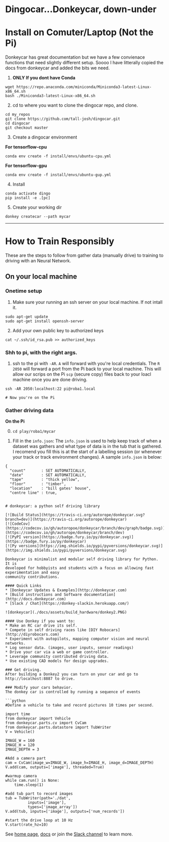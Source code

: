 # Dingocar...Donkeycar, down-under

# Install on Comuter/Laptop (Not the Pi)

Donkeycar has great documentation but we have a few convienace functions that need 
slightly different setup. Soooo I have litterally copied the docs from donkeycar and 
added the bits we need.

1. **ONLY If you dont have Conda**
```
wget https://repo.anaconda.com/miniconda/Miniconda3-latest-Linux-x86_64.sh
bash ./Miniconda3-latest-Linux-x86_64.sh
```

2. cd to where you want to clone the dingocar repo, and clone.
```
cd my_repos
git clone https://github.com/tall-josh/dingocar.git
cd dingocar
git checkout master
```

3. Create a dingocar environment

**For tensorflow-cpu**
```
conda env create -f install/envs/ubuntu-cpu.yml 
```

**For tensorflow-gpu**
```
conda env create -f install/envs/ubuntu-gup.yml 
```

4. Install
```
conda activate dingo
pip install -e .[pc]
```

5. Create your working dir
```
donkey createcar --path mycar
```

---



# How to Train Responsibly

These are the steps to follow from gather data (manually drive) to training to driving with an Neural Network.

## On your local machine

### Onetime setup

1. Make sure your running an ssh server on your local machine. If not intall it.

```
sudo apt-get update
sudo apt-get install openssh-server
```

2. Add your own public key to authorized keys

```
cat ~/.ssh/id_rsa.pub >> authorized_keys
```

### Shh to pi, with the right args.

1. ssh to the pi with `-AR`. `A` will forward with you're local credentials. The
`R 2050` will forward a port from the Pi back to your local machine. This will allow
our scrips on the Pi `scp` (secure copy) files back to your loacl machine once you
are done driving.

```
ssh -AR 2050:localhost:22 pi@roba1.local

# Now you're on the Pi
```

### Gather driving data

**On the Pi**

0. `cd play/roba1/mycar`

1. Fill in the `info.json`: The `info.json` is used to help keep track of when a dataset was gathers and what type of data is in the tub that is gathered. I recomend you fill this is at the start of a labelling session (or whenever your track or track  environment changes). A sample `info.json` is below:

```
{
  "count"       : SET AUTOMATICALLY,
  "date"        : SET AUTOMATICALLY,
  "tape"        : "thick yellow",
  "floor"       : "timber",
  "location"    : "bill gates' house",
  "centre line" : true,


# donkeycar: a python self driving library

[![Build Status](https://travis-ci.org/autorope/donkeycar.svg?branch=dev)](https://travis-ci.org/autorope/donkeycar)
[![CodeCov](https://codecov.io/gh/autoropoe/donkeycar/branch/dev/graph/badge.svg)](https://codecov.io/gh/autorope/donkeycar/branch/dev)
[![PyPI version](https://badge.fury.io/py/donkeycar.svg)](https://badge.fury.io/py/donkeycar)
[![Py versions](https://img.shields.io/pypi/pyversions/donkeycar.svg)](https://img.shields.io/pypi/pyversions/donkeycar.svg)

Donkeycar is minimalist and modular self driving library for Python. It is
developed for hobbyists and students with a focus on allowing fast experimentation and easy
community contributions.

#### Quick Links
* [Donkeycar Updates & Examples](http://donkeycar.com)
* [Build instructions and Software documentation](http://docs.donkeycar.com)
* [Slack / Chat](https://donkey-slackin.herokuapp.com/)

![donkeycar](./docs/assets/build_hardware/donkey2.PNG)

#### Use Donkey if you want to:
* Make an RC car drive its self.
* Compete in self driving races like [DIY Robocars](http://diyrobocars.com)
* Experiment with autopilots, mapping computer vision and neural networks.
* Log sensor data. (images, user inputs, sensor readings)
* Drive your car via a web or game controller.
* Leverage community contributed driving data.
* Use existing CAD models for design upgrades.

### Get driving.
After building a Donkey2 you can turn on your car and go to http://localhost:8887 to drive.

### Modify your cars behavior.
The donkey car is controlled by running a sequence of events

```python
#Define a vehicle to take and record pictures 10 times per second.

import time
from donkeycar import Vehicle
from donkeycar.parts.cv import CvCam
from donkeycar.parts.datastore import TubWriter
V = Vehicle()

IMAGE_W = 160
IMAGE_H = 120
IMAGE_DEPTH = 3

#Add a camera part
cam = CvCam(image_w=IMAGE_W, image_h=IMAGE_H, image_d=IMAGE_DEPTH)
V.add(cam, outputs=['image'], threaded=True)

#warmup camera
while cam.run() is None:
    time.sleep(1)

#add tub part to record images
tub = TubWriter(path='./dat',
          inputs=['image'],
          types=['image_array'])
V.add(tub, inputs=['image'], outputs=['num_records'])

#start the drive loop at 10 Hz
V.start(rate_hz=10)
```

See [home page](http://donkeycar.com), [docs](http://docs.donkeycar.com)
or join the [Slack channel](http://www.donkeycar.com/community.html) to learn more.
